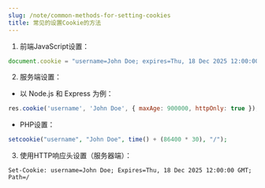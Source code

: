 ```yaml
---
slug: /note/common-methods-for-setting-cookies
title: 常见的设置Cookie的方法
---
```

1. 前端JavaScript设置：
```js
document.cookie = "username=John Doe; expires=Thu, 18 Dec 2025 12:00:00 UTC; path=/";
```

2. 服务端设置：
- 以 Node.js 和 Express 为例：
```js
res.cookie('username', 'John Doe', { maxAge: 900000, httpOnly: true });
```

- PHP设置：
```php
setcookie("username", "John Doe", time() + (86400 * 30), "/");
```


3. 使用HTTP响应头设置（服务器端）：
```http
Set-Cookie: username=John Doe; Expires=Thu, 18 Dec 2025 12:00:00 GMT; Path=/
```
